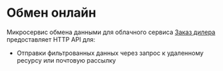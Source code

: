 # Обмен онлайн
Микросервис обмена данными для облачного сервиса [Заказ дилера](http://www.oknosoft.ru/zd/) предоставляет HTTP API для:

- Отправки фильтрованных данных через запрос к удаленному ресурсу или почтовую рассылку 
